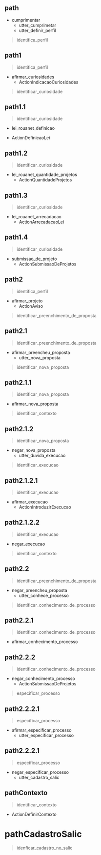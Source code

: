 ## path
* cumprimentar
  - utter_cumprimetar
  - utter_definir_perfil
> identifica_perfil

<!--- Fluxos Curiosidades --->

## path1
> identifica_perfil
* afirmar_curiosidades
  - ActionIndicacaoCuriosidades
> identificar_curiosidade

## path1.1
> identificar_curiosidade
*  lei_rouanet_definicao
  - ActionDefinicaoLei

## path1.2
> identificar_curiosidade
* lei_rouanet_quantidade_projetos
  - ActionQuantidadeProjetos

## path1.3
> identificar_curiosidade
* lei_rouanet_arrecadacao
  - ActionArrecadacaoLei

## path1.4
> identificar_curiosidade
* submissao_de_projeto
  - ActionSubmissaoDeProjetos

<!--- Fluxos Propostas e Projetos --->

## path2
> identifica_perfil
* afirmar_projeto
  - ActionAviso
> identificar_preenchimento_de_proposta

## path2.1
> identificar_preenchimento_de_proposta
* afirmar_preencheu_proposta
  - utter_nova_proposta
> identificar_nova_proposta

## path2.1.1
> identificar_nova_proposta
* afirmar_nova_proposta
> identificar_contexto

## path2.1.2
> identificar_nova_proposta
* negar_nova_proposta
  - utter_duvida_execucao
> identificar_execucao

<!--- TODO - FLUXO DE EXECUÇÂO --->
## path2.1.2.1
> identificar_execucao
* afirmar_execucao
  - ActionIntroduzirExecucao

## path2.1.2.2
> identificar_execucao
* negar_execucao
> identificar_contexto

<!--- TODO - FLUXO DE EXECUÇÂO --->

## path2.2
> identificar_preenchimento_de_proposta
* negar_preencheu_proposta
  - utter_conhece_processo
> identificar_conhecimento_de_processo

<!--- Conhecimento do Processo --->

## path2.2.1
> identificar_conhecimento_de_processo
* afirmar_conhecimento_processo

## path2.2.2
> identificar_conhecimento_de_processo
* negar_conhecimento_processo
  - ActionSubmissaoDeProjetos
> especificar_processo

<!--- Conhecimento do Processo --->

<!---TODO - FLUXO EXPLICAÇÃO DO PROCESSO --->

## path2.2.2.1
> especificar_processo
* afirmar_especificar_processo
  - utter_especificar_processo

## path2.2.2.1
> especificar_processo
* negar_especificar_processo
  - utter_cadastro_salic


<!---TODO - FLUXO EXPLICAÇÃO DO PROCESSO --->





<!--- Fluxo de Conhecimento do Processo --->


## pathContexto
> identificar_contexto
- ActionDefinirContexto

# pathCadastroSalic
> idenficar_cadastro_no_salic
